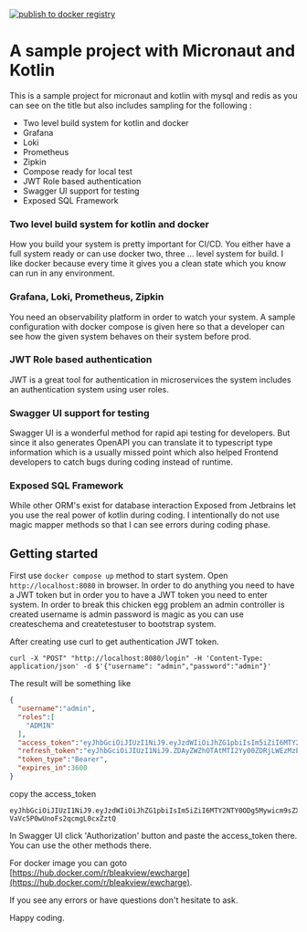[![publish to docker registry](https://github.com/bleakview/ewcharge/actions/workflows/push_to_docker_hub.yml/badge.svg)](https://github.com/bleakview/ewcharge/actions/workflows/push_to_docker_hub.yml)
# A sample project with Micronaut and Kotlin

This is a sample project for micronaut and kotlin with mysql and redis as you can see on the title but also includes
sampling for the following :

- Two level build system for kotlin and docker
- Grafana
- Loki
- Prometheus
- Zipkin
- Compose ready for local test
- JWT Role based authentication
- Swagger UI support for testing
- Exposed SQL Framework

### Two level build system for kotlin and docker

How you build your system is pretty important for CI/CD. You either have a full system ready or can use docker two,
three ... level system for build. I like docker because every time it gives you a clean state which you know can run in
any environment.

### Grafana, Loki, Prometheus, Zipkin

You need an observability platform in order to watch your system. A sample configuration with docker compose is given
here so that a developer can see how the given system behaves on their system before prod.

### JWT Role based authentication

JWT is a great tool for authentication in microservices the system includes an authentication system using user roles.

### Swagger UI support for testing

Swagger UI is a wonderful method for rapid api testing for developers. But since it also generates OpenAPI you can
translate it to typescript type information which is a usually missed point which also helped Frontend developers to
catch bugs during coding instead of runtime.

### Exposed SQL Framework

While other ORM's exist for database interaction Exposed from Jetbrains let you use the real power of kotlin during
coding. I intentionally do not use magic mapper methods so that I can see errors during coding phase.

## Getting started

First use ```docker compose up``` method to start system. Open ```http://localhost:8080``` in browser. In order to do anything you need to have a JWT token but in order you to have a JWT token you need to enter system. In order to break this chicken egg problem an admin controller is created username is admin password is magic as you can use createschema and createtestuser to bootstrap system.

After creating use curl to get authentication JWT token.  
```
curl -X "POST" "http://localhost:8080/login" -H 'Content-Type: application/json' -d $'{"username": "admin","password":"admin"}'
```
The result will be something like
```json
{
  "username":"admin",
  "roles":[
    "ADMIN"
  ],
  "access_token":"eyJhbGciOiJIUzI1NiJ9.eyJzdWIiOiJhZG1pbiIsIm5iZiI6MTY2NTY0ODg5Mywicm9sZXMiOlsiQURNSU4iXSwiaXNzIjoiZXdjaGFyZ2UiLCJleHAiOjE2NjU2NTI0OTMsImlhdCI6MTY2NTY0ODg5M30.UgXPZDe8yjrWwFwi-VaVc5P0wUnoFs2qcmgL0cxZztQ",
  "refresh_token":"eyJhbGciOiJIUzI1NiJ9.ZDAyZWZhOTAtMTI2Yy00ZDRjLWEzMzEtMzNhYWM3MDI3Nzlk.AUkZgr1gD3aRbbyRowZQaf37-bBCnemC6TS8zmW5E6A",
  "token_type":"Bearer",
  "expires_in":3600
}
```
copy the access_token
```
eyJhbGciOiJIUzI1NiJ9.eyJzdWIiOiJhZG1pbiIsIm5iZiI6MTY2NTY0ODg5Mywicm9sZXMiOlsiQURNSU4iXSwiaXNzIjoiZXdjaGFyZ2UiLCJleHAiOjE2NjU2NTI0OTMsImlhdCI6MTY2NTY0ODg5M30.UgXPZDe8yjrWwFwi-VaVc5P0wUnoFs2qcmgL0cxZztQ
```
In Swagger UI click 'Authorization' button and paste the access_token there. You can use the other methods there.

For docker image you can goto [https://hub.docker.com/r/bleakview/ewcharge](https://hub.docker.com/r/bleakview/ewcharge).

If you see any errors or have questions don't hesitate to ask.

Happy coding.